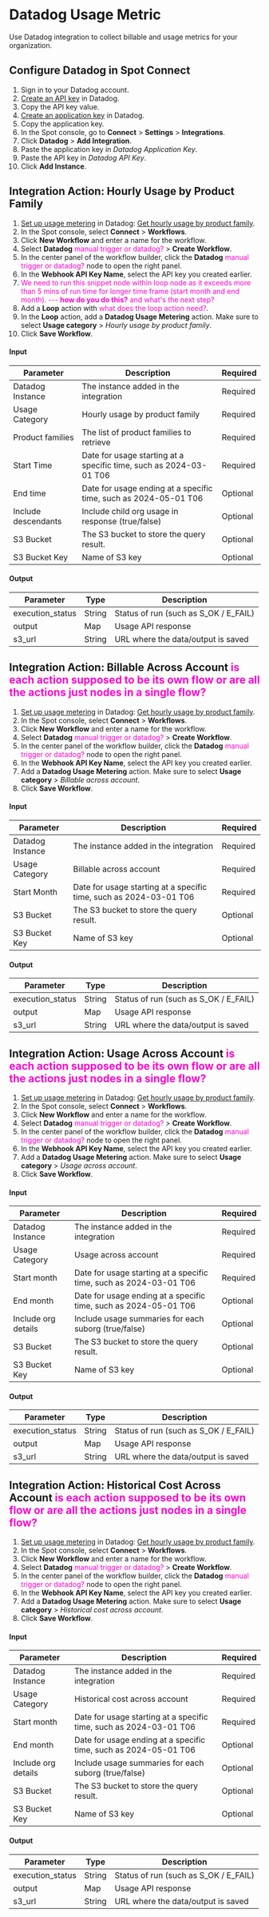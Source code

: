 <meta name="robots" content="noindex">

# Datadog Usage Metric

Use Datadog integration to collect billable and usage metrics for your organization.

## Configure Datadog in Spot Connect

1. Sign in to your Datadog account.
2. [Create an API key](https://docs.datadoghq.com/account_management/api-app-keys/#add-an-api-key-or-client-token) in Datadog.
3. Copy the API key value.
4. [Create an application key](https://docs.datadoghq.com/account_management/api-app-keys/#add-application-keys) in Datadog.
5. Copy the application key.
6. In the Spot console, go to **Connect** > **Settings** > **Integrations**.
7. Click  **Datadog** > **Add Integration**.
8. Paste the application key in <i>Datadog Application Key</i>.
9. Paste the API key in <i>Datadog API Key</i>.
11. Click **Add Instance**.

##  Integration Action: Hourly Usage by Product Family

1. [Set up usage metering](https://docs.datadoghq.com/api/latest/scopes/#:~:text=Get%20user%20memberships-,Usage%20Metering,-SCOPE%20NAME) in Datadog: [Get hourly usage by product family](https://docs.datadoghq.com/api/latest/usage-metering/#get-hourly-usage-by-product-family).
2. In the Spot console, select **Connect** > **Workflows**.
3. Click **New Workflow** and enter a name for the workflow.
4. Select **Datadog** <font color="#FC01CC">manual trigger or datadog?</font> > **Create Workflow**.
5. In the center panel of the workflow builder, click the **Datadog** <font color="#FC01CC">manual trigger or datadog?</font> node to open the right panel.
6. In the **Webhook API Key Name**, select the API key you created earlier.
7. <font color="#FC01CC">We need to run this snippet node within loop node as it exceeds more than 5 mins of run time for longer time frame (start month and end month). --- **how do you do this?** and what's the next step?</font>
8. Add a **Loop** action with <font color="#FC01CC">what does the loop action need?</font>.
9. In the **Loop** action, add a **Datadog Usage Metering** action. Make sure to select **Usage category** > <i>Hourly usage by product family</i>.
10. Click **Save Workflow**.

#### Input

| Parameter           | Description                                                         | Required  |
|---------------------|---------------------------------------------------------------------|-----------|
| Datadog Instance    | The instance added in the integration                               | Required  |
| Usage Category      | Hourly usage by product family                                      | Required  |
| Product families    | The list of product families to retrieve                            | Required  |
| Start Time          | Date for usage starting at a specific time, such as 2024-03-01 T06  | Required  |
| End time            | Date for usage ending at a specific time, such as 2024-05-01 T06    | Optional  |
| Include descendants | Include child org usage in response (true/false)                    | Optional  |
| S3 Bucket           | The S3 bucket to store the query result.                            | Optional  |
| S3 Bucket Key       | Name of S3 key                                                      | Optional  |


#### Output

| Parameter        | Type   | Description                           |
|------------------|--------|---------------------------------------|
| execution_status | String | Status of run (such as S_OK / E_FAIL) |
| output           | Map    | Usage API response                    |
| s3_url           | String | URL where the data/output is saved    |

##  Integration Action: Billable Across Account<font color="#FC01CC"> is each action supposed to be its own flow or are all the actions just nodes in a single flow?</font>

1. [Set up usage metering](https://docs.datadoghq.com/api/latest/scopes/#:~:text=Get%20user%20memberships-,Usage%20Metering,-SCOPE%20NAME) in Datadog: [Get hourly usage by product family](https://docs.datadoghq.com/api/latest/usage-metering/#get-hourly-usage-by-product-family).
2. In the Spot console, select **Connect** > **Workflows**.
3. Click **New Workflow** and enter a name for the workflow.
4. Select **Datadog** <font color="#FC01CC">manual trigger or datadog?</font> > **Create Workflow**.
5. In the center panel of the workflow builder, click the **Datadog** <font color="#FC01CC">manual trigger or datadog?</font> node to open the right panel.
6. In the **Webhook API Key Name**, select the API key you created earlier.
7. Add a **Datadog Usage Metering** action. Make sure to select **Usage category** > <i>Billable across account</i>.
8. Click **Save Workflow**.


#### Input

| Parameter           | Description                                                         | Required  |
|---------------------|---------------------------------------------------------------------|-----------|
| Datadog Instance    | The instance added in the integration                               | Required  |
| Usage Category      | Billable across account                                             | Required  |
| Start Month         | Date for usage starting at a specific time, such as 2024-03-01 T06  | Required  |
| S3 Bucket           | The S3 bucket to store the query result.                            | Optional  |
| S3 Bucket Key       | Name of S3 key                                                      | Optional  |


#### Output

| Parameter        | Type   | Description                           |
|------------------|--------|---------------------------------------|
| execution_status | String | Status of run (such as S_OK / E_FAIL) |
| output           | Map    | Usage API response                    |
| s3_url           | String | URL where the data/output is saved    |

##  Integration Action: Usage Across Account<font color="#FC01CC"> is each action supposed to be its own flow or are all the actions just nodes in a single flow?</font>

1. [Set up usage metering](https://docs.datadoghq.com/api/latest/scopes/#:~:text=Get%20user%20memberships-,Usage%20Metering,-SCOPE%20NAME) in Datadog: [Get hourly usage by product family](https://docs.datadoghq.com/api/latest/usage-metering/#get-hourly-usage-by-product-family).
2. In the Spot console, select **Connect** > **Workflows**.
3. Click **New Workflow** and enter a name for the workflow.
4. Select **Datadog** <font color="#FC01CC">manual trigger or datadog?</font> > **Create Workflow**.
5. In the center panel of the workflow builder, click the **Datadog** <font color="#FC01CC">manual trigger or datadog?</font> node to open the right panel.
6. In the **Webhook API Key Name**, select the API key you created earlier.
7. Add a **Datadog Usage Metering** action. Make sure to select **Usage category** > <i>Usage across account</i>.
8. Click **Save Workflow**.

#### Input

| Parameter           | Description                                                         | Required  |
|---------------------|---------------------------------------------------------------------|-----------|
| Datadog Instance    | The instance added in the integration                               | Required  |
| Usage Category      | Usage across account                                                | Required  |
| Start month         | Date for usage starting at a specific time, such as 2024-03-01 T06  | Required  |
| End month           | Date for usage ending at a specific time, such as 2024-05-01 T06    | Optional  |
| Include org details | Include usage summaries for each suborg (true/false)                | Optional  |
| S3 Bucket           | The S3 bucket to store the query result.                            | Optional  |
| S3 Bucket Key       | Name of S3 key                                                      | Optional  |


#### Output

| Parameter        | Type   | Description                           |
|------------------|--------|---------------------------------------|
| execution_status | String | Status of run (such as S_OK / E_FAIL) |
| output           | Map    | Usage API response                    |
| s3_url           | String | URL where the data/output is saved    |

##  Integration Action: Historical Cost Across Account<font color="#FC01CC"> is each action supposed to be its own flow or are all the actions just nodes in a single flow?</font>

1. [Set up usage metering](https://docs.datadoghq.com/api/latest/scopes/#:~:text=Get%20user%20memberships-,Usage%20Metering,-SCOPE%20NAME) in Datadog: [Get hourly usage by product family](https://docs.datadoghq.com/api/latest/usage-metering/#get-hourly-usage-by-product-family).
2. In the Spot console, select **Connect** > **Workflows**.
3. Click **New Workflow** and enter a name for the workflow.
4. Select **Datadog** <font color="#FC01CC">manual trigger or datadog?</font> > **Create Workflow**.
5. In the center panel of the workflow builder, click the **Datadog** <font color="#FC01CC">manual trigger or datadog?</font> node to open the right panel.
6. In the **Webhook API Key Name**, select the API key you created earlier.
7. Add a **Datadog Usage Metering** action. Make sure to select **Usage category** > <i>Historical cost across account</i>.
8. Click **Save Workflow**.

#### Input

| Parameter           | Description                                                         | Required  |
|---------------------|---------------------------------------------------------------------|-----------|
| Datadog Instance    | The instance added in the integration                               | Required  |
| Usage Category      | Historical cost across account                                      | Required  |
| Start month         | Date for usage starting at a specific time, such as 2024-03-01 T06  | Required  |
| End month           | Date for usage ending at a specific time, such as 2024-05-01 T06    | Optional  |
| Include org details | Include usage summaries for each suborg (true/false)                | Optional  |
| S3 Bucket           | The S3 bucket to store the query result.                            | Optional  |
| S3 Bucket Key       | Name of S3 key                                                      | Optional  |


#### Output

| Parameter        | Type   | Description                           |
|------------------|--------|---------------------------------------|
| execution_status | String | Status of run (such as S_OK / E_FAIL) |
| output           | Map    | Usage API response                    |
| s3_url           | String | URL where the data/output is saved    |
